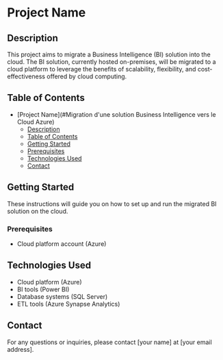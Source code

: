 # Project Name

## Description

This project aims to migrate a Business Intelligence (BI) solution into the cloud. The BI solution, currently hosted on-premises, will be migrated to a cloud platform to leverage the benefits of scalability, flexibility, and cost-effectiveness offered by cloud computing.

## Table of Contents

- [Project Name](#Migration d'une solution Business Intelligence vers le Cloud Azure)
    - [Description](#description)
    - [Table of Contents](#table-of-contents)
    - [Getting Started](#getting-started)
    - [Prerequisites](#prerequisites)
    - [Technologies Used](#technologies-used)
    - [Contact](#contact)


## Getting Started

These instructions will guide you on how to set up and run the migrated BI solution on the cloud.

### Prerequisites

- Cloud platform account (Azure)

## Technologies Used

- Cloud platform (Azure)
- BI tools (Power BI)
- Database systems (SQL Server)
- ETL tools (Azure Synapse Analytics)

## Contact

For any questions or inquiries, please contact [your name] at [your email address].
